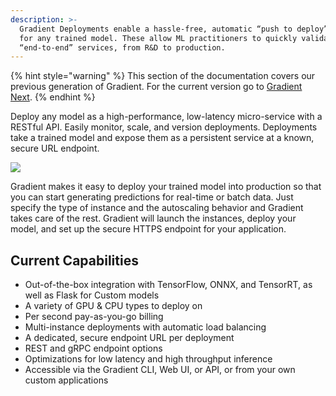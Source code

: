 ```yaml
---
description: >-
  Gradient Deployments enable a hassle-free, automatic “push to deploy” option
  for any trained model. These allow ML practitioners to quickly validate
  “end-to-end” services, from R&D to production.
---
```


{% hint style="warning" %}
This section of the documentation covers our previous generation of Gradient.  For the current version go to [Gradient Next](https://docs.paperspace.com/gradient).
{% endhint %}

Deploy any model as a high-performance, low-latency micro-service with a RESTful API. Easily monitor, scale, and version deployments. Deployments take a trained model and expose them as a persistent service at a known, secure URL endpoint.

![](../.gitbook/assets/image%20%2880%29.png)

Gradient makes it easy to deploy your trained model into production so that you can start generating predictions for real-time or batch data. Just specify the type of instance and the autoscaling behavior and Gradient takes care of the rest. Gradient will launch the instances, deploy your model, and set up the secure HTTPS endpoint for your application.  

## Current Capabilities

* Out-of-the-box integration with TensorFlow, ONNX, and TensorRT, as well as Flask for Custom models
* A variety of GPU & CPU types to deploy on
* Per second pay-as-you-go billing
* Multi-instance deployments with automatic load balancing
* A dedicated, secure endpoint URL per deployment
* REST and gRPC endpoint options
* Optimizations for low latency and high throughput inference
* Accessible via the Gradient CLI, Web UI, or API, or from your own custom applications

